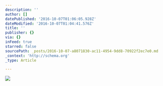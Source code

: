 ```yaml
---
description: ''
author: []
datePublished: '2016-10-07T01:06:05.928Z'
dateModified: '2016-10-07T01:04:41.576Z'
title: ''
publisher: {}
via: {}
inFeed: true
starred: false
sourcePath: _posts/2016-10-07-a8071830-ac11-4954-9dd8-70922f2ec7e0.md
_context: 'http://schema.org'
_type: Article

---
```

![](https://the-grid-user-content.s3-us-west-2.amazonaws.com/46a2b199-63fd-461a-9620-8ca0b1d1120f.jpg)